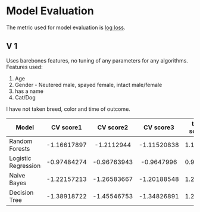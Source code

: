 Model Evaluation
================

The metric used for model evaluation is [log loss][logLoss].

V 1
---
Uses barebones features, no tuning of any parameters for any algorithms.
Features used:

1. Age
2. Gender - Neutered male, spayed female, intact male/female
3. has a name
4. Cat/Dog

I have not taken breed, color and time of outcome.

|Model               | CV score1   | CV score2   | CV score3   | test score |
| ------------------ |:-----------:|:-----------:|:-----------:|:----------:|
| Random Forests     | -1.16617897 | -1.2112944  | -1.11520838 | 1.12426    |
| Logistic Regression| -0.97484274 | -0.96763943 | -0.9647996  | 0.96547    |
| Naive Bayes        | -1.22157213 | -1.26583667 | -1.20188548 | 1.21500    |
| Decision Tree      | -1.38918722 | -1.45546753 | -1.34826891 | 1.24844    |



[logLoss]: https://www.kaggle.com/wiki/LogarithmicLoss


